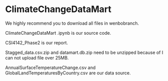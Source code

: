 # ClimateChangeDataMart
We highly recommend you to download all files in wenbobranch.

ClimateChangeDataMart .ipynb is our source code.

CSI4142_Phase2 is our report.

Stagged_data.csv.zip and datamart.db.zip need to be unzipped because of I can not upload file over 25MB.

AnnualSurfaceTemperatureChange.csv and GlobalLandTemperaturesByCountry.csv are our data source.

